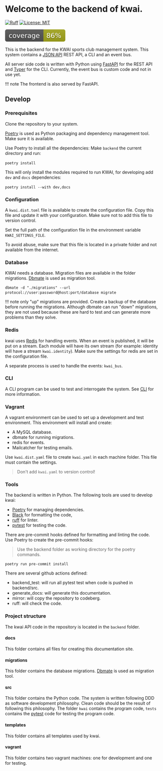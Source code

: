 # Welcome to the backend of kwai.

[![Ruff](https://img.shields.io/endpoint?url=https://raw.githubusercontent.com/astral-sh/ruff/main/assets/badge/v2.json)](https://github.com/astral-sh/ruff)
[![License: MIT](https://img.shields.io/badge/License-MIT-yellow.svg)](https://opensource.org/licenses/MIT)

[![coverage](./coverage/coverage.svg)](./coverage/index.html)

This is the backend for the KWAI sports club management system. This system
contains a [JSON:API](https://jsonapi.org/) REST API, a CLI and an event bus.

All server side code is written with Python using [FastAPI](https://fastapi.tiangolo.com/) for the REST API
and [Typer](https://typer.tiangolo.com/) for the CLI.
Currently, the event bus is custom code and not in use yet.

!!! note
    The frontend is also served by FastAPI.

## Develop

### Prerequisites

Clone the repository to your system.

[Poetry](https://python-poetry.org/) is used as Python packaging and
dependency management tool. Make sure it is available.

Use Poetry to install all the dependencies: Make `backend` the current directory
and run:

`poetry install`

This will only install the modules required to run KWAI, for developing add `dev` and `docs` dependencies:

`poetry install --with dev,docs`

### Configuration

A `kwai.dist.toml` file is available to create the configuration file.
Copy this file and update it with your configuration. Make sure not to add
this file to version control.

Set the full path of the configuration file in the environment variable `KWAI_SETTINGS_FILE`.

To avoid abuse, make sure that this file is located in a private folder and not
available from the internet.

### Database

KWAI needs a database. Migration files are available in the folder migrations.
[Dbmate](https://github.com/amacneil/dbmate) is used as migration tool.

```console
dbmate -d "./migrations" --url protocol://user:password@host:port/database migrate
```

!!! note
    only "up" migrations are provided. Create a backup of the database before
    running the migrations. Although dbmate can run "down" migrations, they are not
    used because these are hard to test and can generate more problems than they solve.

### Redis
kwai uses [Redis](https://redis.io) for handling events. When an event is published, it will be put on a stream.
Each module will have its own stream (for example: identity will have a stream `kwai.identity`).
Make sure the settings for redis are set in the configuration file.

A separate process is used to handle the events: `kwai_bus`.

### CLI
A CLI program can be used to test and interrogate the system. See [CLI](cli.md) for more information.

### Vagrant

A vagrant environment can be used to set up a development and test environment.
This environment will install and create:

+ A MySQL database.
+ dbmate for running migrations.
+ redis for events.
+ Mailcatcher for testing emails.

Use `kwai.dist.yaml` file to create `kwai.yaml` in each machine folder. This file must contain the settings.

> Don't add `kwai.yaml` to version control!

### Tools

The backend is written in Python. The following tools are used to develop kwai:
+ [Poetry](https://python-poetry.org/) for managing dependencies.
+ [Black](https://black.readthedocs.io/en/stable/) for formatting the code,
+ [ruff](https://docs.astral.sh/ruff/) for linter.
+ [pytest](https://docs.pytest.org) for testing the code.

There are pre-commit hooks defined for formatting and linting the code. Use
Poetry to create the pre-commit hooks:

> Use the backend folder as working directory for the poetry commands.

````
poetry run pre-commit install
````

There are several github actions defined:

+ backend_test: will run all pytest test when code is pushed in backend/src.
+ generate_docs: will generate this documentation.
+ mirror: will copy the repository to codeberg.
+ ruff: will check the code.

### Project structure

The kwai API code in the repository is located in the `backend` folder.

#### docs

This folder contains all files for creating this documentation site.

#### migrations

This folder contains the database migrations.
[Dbmate](https://github.com/amacneil/dbmate) is used as migration tool.

#### src

This folder contains the Python code. The system is written following DDD as software development philosophy.
Clean code should be the result of following this philosophy. The folder `kwai` contains the
program code, `tests` contains the [pytest](https://pytest.org) code for testing the program code.

#### templates

This folder contains all templates used by kwai.

#### vagrant

This folder contains two vagrant machines: one for development and one for testing.
